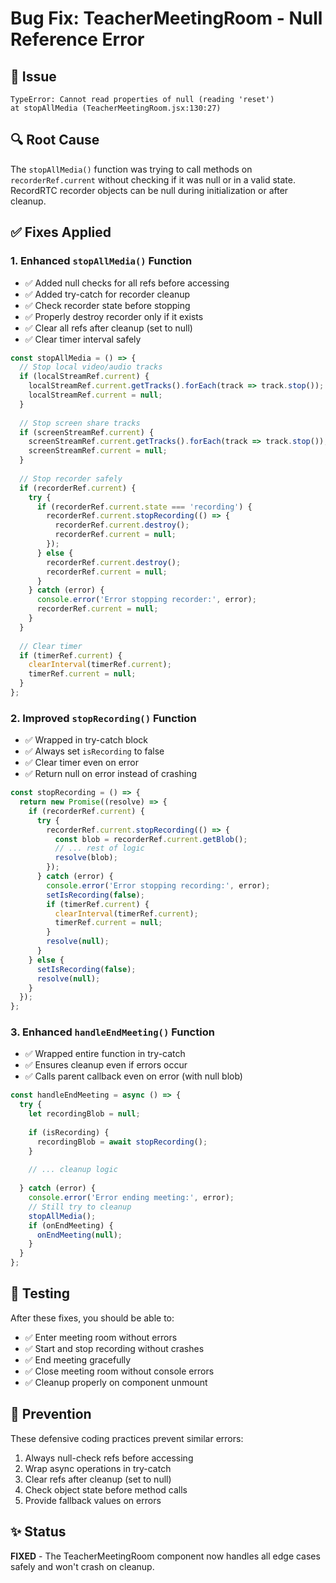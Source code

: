 # Bug Fix: TeacherMeetingRoom - Null Reference Error

## 🐛 Issue
```
TypeError: Cannot read properties of null (reading 'reset')
at stopAllMedia (TeacherMeetingRoom.jsx:130:27)
```

## 🔍 Root Cause
The `stopAllMedia()` function was trying to call methods on `recorderRef.current` without checking if it was null or in a valid state. RecordRTC recorder objects can be null during initialization or after cleanup.

## ✅ Fixes Applied

### 1. Enhanced `stopAllMedia()` Function
- ✅ Added null checks for all refs before accessing
- ✅ Added try-catch for recorder cleanup
- ✅ Check recorder state before stopping
- ✅ Properly destroy recorder only if it exists
- ✅ Clear all refs after cleanup (set to null)
- ✅ Clear timer interval safely

```javascript
const stopAllMedia = () => {
  // Stop local video/audio tracks
  if (localStreamRef.current) {
    localStreamRef.current.getTracks().forEach(track => track.stop());
    localStreamRef.current = null;
  }
  
  // Stop screen share tracks
  if (screenStreamRef.current) {
    screenStreamRef.current.getTracks().forEach(track => track.stop());
    screenStreamRef.current = null;
  }
  
  // Stop recorder safely
  if (recorderRef.current) {
    try {
      if (recorderRef.current.state === 'recording') {
        recorderRef.current.stopRecording(() => {
          recorderRef.current.destroy();
          recorderRef.current = null;
        });
      } else {
        recorderRef.current.destroy();
        recorderRef.current = null;
      }
    } catch (error) {
      console.error('Error stopping recorder:', error);
      recorderRef.current = null;
    }
  }
  
  // Clear timer
  if (timerRef.current) {
    clearInterval(timerRef.current);
    timerRef.current = null;
  }
};
```

### 2. Improved `stopRecording()` Function
- ✅ Wrapped in try-catch block
- ✅ Always set `isRecording` to false
- ✅ Clear timer even on error
- ✅ Return null on error instead of crashing

```javascript
const stopRecording = () => {
  return new Promise((resolve) => {
    if (recorderRef.current) {
      try {
        recorderRef.current.stopRecording(() => {
          const blob = recorderRef.current.getBlob();
          // ... rest of logic
          resolve(blob);
        });
      } catch (error) {
        console.error('Error stopping recording:', error);
        setIsRecording(false);
        if (timerRef.current) {
          clearInterval(timerRef.current);
          timerRef.current = null;
        }
        resolve(null);
      }
    } else {
      setIsRecording(false);
      resolve(null);
    }
  });
};
```

### 3. Enhanced `handleEndMeeting()` Function
- ✅ Wrapped entire function in try-catch
- ✅ Ensures cleanup even if errors occur
- ✅ Calls parent callback even on error (with null blob)

```javascript
const handleEndMeeting = async () => {
  try {
    let recordingBlob = null;
    
    if (isRecording) {
      recordingBlob = await stopRecording();
    }
    
    // ... cleanup logic
    
  } catch (error) {
    console.error('Error ending meeting:', error);
    // Still try to cleanup
    stopAllMedia();
    if (onEndMeeting) {
      onEndMeeting(null);
    }
  }
};
```

## 🧪 Testing
After these fixes, you should be able to:
- ✅ Enter meeting room without errors
- ✅ Start and stop recording without crashes
- ✅ End meeting gracefully
- ✅ Close meeting room without console errors
- ✅ Cleanup properly on component unmount

## 📝 Prevention
These defensive coding practices prevent similar errors:
1. Always null-check refs before accessing
2. Wrap async operations in try-catch
3. Clear refs after cleanup (set to null)
4. Check object state before method calls
5. Provide fallback values on errors

## ✨ Status
**FIXED** - The TeacherMeetingRoom component now handles all edge cases safely and won't crash on cleanup.
